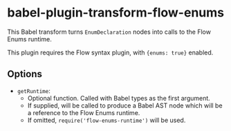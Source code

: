babel-plugin-transform-flow-enums
=================================

This Babel transform turns `EnumDeclaration` nodes into calls to the Flow Enums runtime.

This plugin requires the Flow syntax plugin, with `{enums: true}` enabled.

## Options
- `getRuntime`:
  - Optional function. Called with Babel types as the first argument.
  - If supplied, will be called to produce a Babel AST node which will be a reference to the Flow Enums runtime.
  - If omitted, `require('flow-enums-runtime')` will be used.
